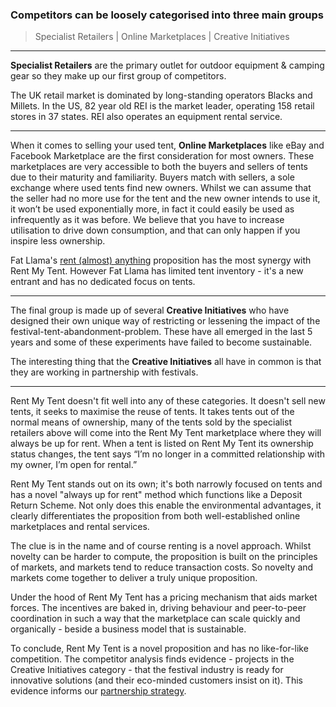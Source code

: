 ### Competitors can be loosely categorised into three main groups

> Specialist Retailers | Online Marketplaces | Creative Initiatives

---

**Specialist Retailers** are the primary outlet for outdoor equipment & camping gear so they make up our first group of competitors.

The UK retail market is dominated by long-standing operators Blacks and Millets. In the US, 82 year old REI is the market leader, operating 158 retail stores in 37 states. REI also operates an equipment rental service.

---

When it comes to selling your used tent, **Online Marketplaces** like eBay and Facebook Marketplace are the first consideration for most owners. These marketplaces are very accessible to both the buyers and sellers of tents due to their maturity and familiarity. Buyers match with sellers, a sole exchange where used tents find new owners. Whilst we can assume that the seller had no more use for the tent and the new owner intends to use it, it won’t be used exponentially more, in fact it could easily be used as infrequently as it was before. We believe that you have to increase utilisation to drive down consumption, and that can only happen if you inspire less ownership.

Fat Llama's [rent (almost) anything](https://fatllama.com/) proposition has the most synergy with Rent My Tent. However Fat Llama has limited tent inventory - it's a new entrant and has no dedicated focus on tents.

---

The final group is made up of several **Creative Initiatives** who have designed their own unique way of restricting or lessening the impact of the festival-tent-abandonment-problem. These have all emerged in the last 5 years and some of these experiments have failed to become sustainable.

The interesting thing that the **Creative Initiatives** all have in common is that they are working in partnership with festivals.

---

Rent My Tent doesn't fit well into any of these categories. It doesn't sell new tents, it seeks to maximise the reuse of tents. It takes tents out of the normal means of ownership, many of the tents sold by the specialist retailers above will come into the Rent My Tent marketplace where they will always be up for rent. When a tent is listed on Rent My Tent its ownership status changes, the tent says “I’m no longer in a committed relationship with my owner, I’m open for rental.”

Rent My Tent stands out on its own; it's both narrowly focused on tents and has a novel "always up for rent" method which functions like a Deposit Return Scheme. Not only does this enable the environmental advantages, it clearly differentiates the proposition from both well-established online marketplaces and rental services.

The clue is in the name and of course renting is a novel approach. Whilst novelty can be harder to compute, the proposition is built on the principles of markets, and markets tend to reduce transaction costs. So novelty and markets come together to deliver a truly unique proposition.

Under the hood of Rent My Tent has a pricing mechanism that aids market forces. The incentives are baked in, driving behaviour and peer-to-peer coordination in such a way that the marketplace can scale quickly and organically - beside a business model that is sustainable.

To conclude, Rent My Tent is a novel proposition and has no like-for-like competition. The competitor analysis finds evidence - projects in the Creative Initiatives category - that the festival industry is ready for innovative solutions (and their eco-minded customers insist on it). This evidence informs our [partnership strategy](https://github.com/kelvinlockwood/Rent-My-Tent/blob/master/partnership_strategy.md).
